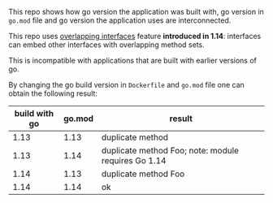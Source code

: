 This repo shows how go version the application was built with, go version in `go.mod` file and go version the application uses are interconnected.

This repo uses [overlapping interfaces](https://github.com/golang/proposal/blob/master/design/6977-overlapping-interfaces.md) feature **introduced in 1.14**: interfaces can embed other interfaces with overlapping method sets.

This is incompatible with applications that are built with earlier versions of go.


By changing the go build version in `Dockerfile` and `go.mod` file one can obtain the following result:

| build with go | go.mod | result
|---------------|--------|-------------------------------
| 1.13          | 1.13   | duplicate method
| 1.13          | 1.14   | duplicate method Foo; note: module requires Go 1.14
| 1.14          | 1.13   | duplicate method Foo
| 1.14          | 1.14   | ok
